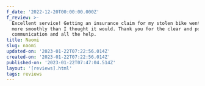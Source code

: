 ```yaml
---
f_date: '2022-12-20T00:00:00.000Z'
f_review: >-
  Excellent service! Getting an insurance claim for my stolen bike went so much
  more smoothly than I thought it would. Thank you for the clear and polite
  communication and all the help.
title: Naomi
slug: naomi
updated-on: '2023-01-22T07:22:56.014Z'
created-on: '2023-01-22T07:22:56.014Z'
published-on: '2023-01-22T07:47:04.514Z'
layout: '[reviews].html'
tags: reviews
---
```



